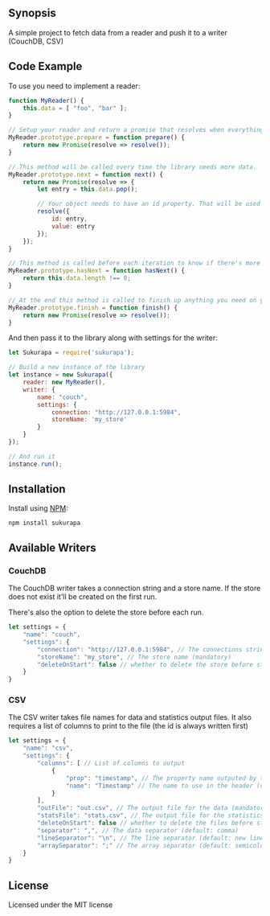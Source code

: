 ## Synopsis

A simple project to fetch data from a reader and push it to a writer (CouchDB, CSV)

## Code Example

To use you need to implement a reader:

```javascript
function MyReader() {
    this.data = [ "foo", "bar" ];
}

// Setup your reader and return a promise that resolves when everything is ready
MyReader.prototype.prepare = function prepare() {
    return new Promise(resolve => resolve());
}

// This method will be called every time the library needs more data.
MyReader.prototype.next = function next() {
    return new Promise(resolve => {
        let entry = this.data.pop();

        // Your object needs to have an id property. That will be used as the couchdb id (for example)
        resolve({
            id: entry,
            value: entry
        });
    });
}

// This method is called before each iteration to know if there's more data to read
MyReader.prototype.hasNext = function hasNext() {
    return this.data.length !== 0;
}

// At the end this method is called to finish up anything you need on your reader
MyReader.prototype.finish = function finish() {
    return new Promise(resolve => resolve());
}
```

And then pass it to the library along with settings for the writer:

```javascript
let Sukurapa = require('sukurapa');

// Build a new instance of the library
let instance = new Sukurapa({
    reader: new MyReader(),
    writer: {
        name: "couch",
        settings: {
            connection: "http://127.0.0.1:5984",
            storeName: 'my_store'
        }
    }
});

// And run it
instance.run();
```

## Installation

Install using [NPM](http://npmjs.com):

`npm install sukurapa`

## Available Writers

### CouchDB

The CouchDB writer takes a connection string and a store name. If the store does not exist it'll be created on the first run.

There's also the option to delete the store before each run.

```javascript
let settings = {
    "name": "couch",
    "settings": {
        "connection": "http://127.0.0.1:5984", // The connections string (mandatory)
        "storeName": "my_store", // The store name (mandatory)
        "deleteOnStart": false // whether to delete the store before starting (default: false)
    }
}
```

### CSV

The CSV writer takes file names for data and statistics output files. It also requires a list of columns to print to the file (the id is always written first)

```javascript
let settings = {
    "name": "csv",
    "settings": {
        "columns": [ // List of columns to output
            {
                "prop": "timestamp", // The property name outputed by the writter (mandatory)
                "name": "Timestamp" // The name to use in the header (optional, prop name will be used if missing)
            }
        ],
        "outFile": "out.csv", // The output file for the data (mandatory)
        "statsFile": "stats.csv", // The output file for the statistics (mandatory)
        "deleteOnStart": false // whether to delete the files before starting (default: false)
        "separator": ",", // The data separator (default: comma)
        "lineSeparator": "\n", // The line separator (default: new line)
        "arraySeparator": ";" // The array separator (default: semicolon)
    }
}
```

## License

Licensed under the MIT license